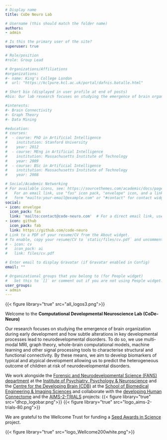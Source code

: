 ```yaml
---
# Display name
title: CoDe Neuro Lab

# Username (this should match the folder name)
authors:
- admin

# Is this the primary user of the site?
superuser: true

# Role/position
#role: Group Lead

# Organizations/Affiliations
#organizations:
#- name: King's College London
#  url: "https://kclpure.kcl.ac.uk/portal/dafnis.batalle.html"

# Short bio (displayed in user profile at end of posts)
#bio: Our lab research focuses on studying the emergence of brain organization during early development and how subtle alterations in key developmental processes lead to neurodevelopmental disorders. To do so, we use multi-modal MRI, whole-brain computational models, graph theory and signal processing tools to characterise structural and functional connectivity. By these means, we aim to develop biomarkers of typical and atypical development allowing us to predict the heterogeneous outcome of children at risk of neurodevelopmental disorders.

#interests:
#- Brain Connectivity
#- Graph Theory
#- Data Mining

#education:
# courses:
#  - course: PhD in Artificial Intelligence
#    institution: Stanford University
#    year: 2012
#  - course: MEng in Artificial Intelligence
#    institution: Massachusetts Institute of Technology
#    year: 2009
#  - course: BSc in Artificial Intelligence
#    institution: Massachusetts Institute of Technology
#    year: 2008

# Social/Academic Networking
# For available icons, see: https://sourcethemes.com/academic/docs/page-builder/#icons
#   For an email link, use "fas" icon pack, "envelope" icon, and a link in the
#   form "mailto:your-email@example.com" or "#contact" for contact widget.
social:
- icon: envelope
  icon_pack: fas
  link: 'mailto:contact@code-neuro.com'  # For a direct email link, use "mailto:test@example.org".
- icon: github
  icon_pack: fab
  link: https://github.com/code-neuro
# Link to a PDF of your resume/CV from the About widget.
# To enable, copy your resume/CV to `static/files/cv.pdf` and uncomment the lines below.
# - icon: cv
#   icon_pack: ai
#   link: files/cv.pdf

# Enter email to display Gravatar (if Gravatar enabled in Config)
email: ""

# Organizational groups that you belong to (for People widget)
#   Set this to `[]` or comment out if you are not using People widget.
user_groups:
- admin
---
```


{{< figure library="true" src="all_logos3.png">}}

Welcome to the **Computational Developmental Neuroscience Lab (CoDe-Neuro)** 

Our research focuses on studying the emergence of brain organization during early development and how subtle alterations in key developmental processes lead to neurodevelopmental disorders. To do so, we use multi-modal MRI, graph theory, whole-brain computational models, machine learning and other signal processing tools to characterise structural and functional connectivity. By these means, we aim to develop biomarkers of typical and atypical development allowing us to predict the heterogeneous outcome of children at risk of neurodevelopmental disorders.

We work alongside the [Forensic and Neurodevelopmental Science (FANS) department](https://www.kcl.ac.uk/academic-psychiatry/about/departments/forensic-neurodevelopmental-sciences) at the [Institute of Psychiatry, Psychology & Neuroscience](https://www.kcl.ac.uk/ioppn) and the [Centre for the Developing Brain (CDB)](https://www.developingbrain.co.uk/about-the-centre-for-the-developing-brain/) at the [School of Biomedical Engineering & Imaging Sciences](https://www.kcl.ac.uk/bmeis) and collaborate with the [developing Human Connectome](http://www.developingconnectome.org) and the [AIMS-2-TRIALS](https://www.aims-2-trials.eu) projects: 
{{< figure library="true" src="dhcp_logobar.png">}}
{{< figure library="true" src="logo_aims-2-trials-80.png">}}

We are grateful to the Wellcome Trust for funding a [Seed Awards in Science](https://europepmc.org/grantfinder/grantdetails?query=pi%3A%22Batalle%2BD%22%2Bgid%3A%22217316%22%2Bga%3A%22Wellcome%20Trust%22) project.

{{< figure library="true" src="logo_Wellcome200white.png">}} 

